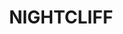---
lastmod: '2025-04-06T06:05:19+00:00'
latitude: -12.381806
layout: suburb
longitude: 130.866242
postcode: 0814
state: NT
title: NIGHTCLIFF
url: /nt/nightcliff/
---